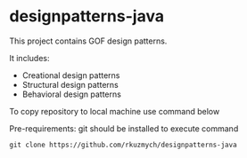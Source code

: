 # designpatterns-java

This project contains GOF design patterns.

It includes:

- Creational design patterns
- Structural design patterns
- Behavioral design patterns

To copy repository to local machine use command below

Pre-requirements: git should be installed to execute command
```
git clone https://github.com/rkuzmych/designpatterns-java
```